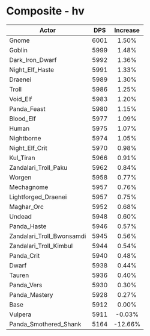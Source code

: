 # Composite - hv
| Actor | DPS | Increase |
|---|:---:|:---:|
|Gnome|6001|1.50%|
|Goblin|5999|1.48%|
|Dark_Iron_Dwarf|5992|1.36%|
|Night_Elf_Haste|5991|1.33%|
|Draenei|5989|1.30%|
|Troll|5986|1.25%|
|Void_Elf|5983|1.20%|
|Panda_Feast|5980|1.15%|
|Blood_Elf|5977|1.09%|
|Human|5975|1.07%|
|Nightborne|5974|1.05%|
|Night_Elf_Crit|5970|0.98%|
|Kul_Tiran|5966|0.91%|
|Zandalari_Troll_Paku|5962|0.84%|
|Worgen|5958|0.77%|
|Mechagnome|5957|0.76%|
|Lightforged_Draenei|5957|0.75%|
|Maghar_Orc|5952|0.68%|
|Undead|5948|0.60%|
|Panda_Haste|5946|0.57%|
|Zandalari_Troll_Bwonsamdi|5945|0.56%|
|Zandalari_Troll_Kimbul|5944|0.54%|
|Panda_Crit|5940|0.48%|
|Dwarf|5938|0.44%|
|Tauren|5936|0.40%|
|Panda_Vers|5930|0.30%|
|Panda_Mastery|5928|0.27%|
|Base|5912|0.00%|
|Vulpera|5911|-0.03%|
|Panda_Smothered_Shank|5164|-12.66%|
